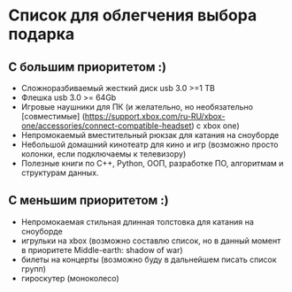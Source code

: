 # Список для облегчения выбора подарка

## С большим приоритетом :)

* Сложноразбиваемый жесткий диск usb 3.0 >=1 TB
* Флешка usb 3.0 >= 64Gb
* Игровые наушники для ПК (и желательно, но необязательно [совместимые] (https://support.xbox.com/ru-RU/xbox-one/accessories/connect-compatible-headset) с xbox one)
* Непромокаемый вместительный рюкзак для катания на сноуборде
* Небольшой домашний кинотеатр для кино и игр (возможно просто колонки, если подключаемы к телевизору)
* Полезные книги по C++, Python, ООП, разработке ПО, алгоритмам и структурам данных.

## С меньшим приоритетом :)

* Непромокаемая стильная длинная толстовка для катания на сноуборде
* игрульки на xbox (возможно составлю список, но в данный момент в приоритете Middle-earth: shadow of war)
* билеты на концерты (возможно буду в дальнейшем писать список групп)
* гироскутер (моноколесо)

